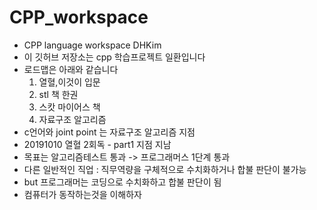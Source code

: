 # CPP_workspace
- CPP language workspace DHKim
 - 이 깃허브 저장소는 cpp 학습프로젝트 일환입니다
 - 로드맵은 아래와 같습니다 
    1. 열혈,이것이 입문
    2. stl 책 한권
    3. 스캇 마이어스 책 
    4. 자료구조 알고리즘
 - c언어와 joint point 는 자료구조 알고리즘 지점
 - 20191010 열혈 2회독 - part1 지점 지남
 - 목표는 알고리즘테스트 통과 -> 프로그래머스 1단계 통과 
 - 다른 일반적인 직업 : 직무역량을 구체적으로 수치화하거나 합불 판단이 불가능
 - but 프로그래머는 코딩으로 수치화하고 합불 판단이 됨
 - 컴퓨터가 동작하는것을 이해하자 
